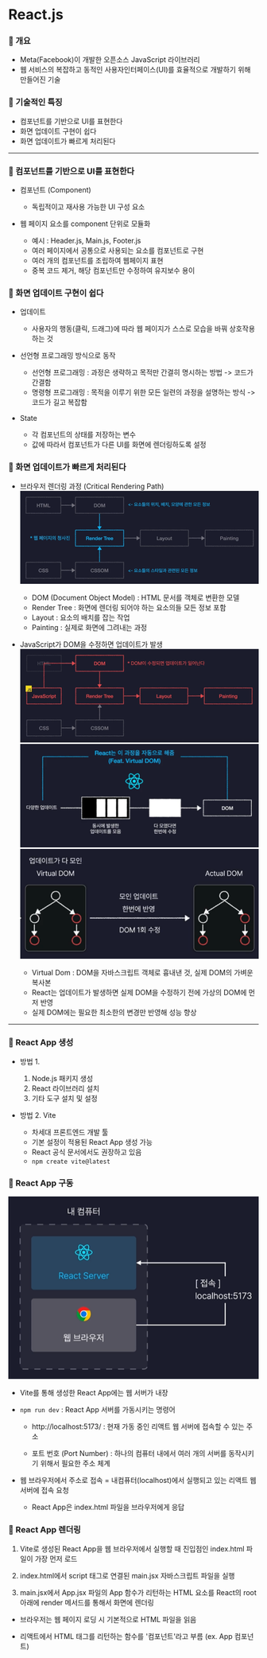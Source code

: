 # React.js

### 📍 개요

- Meta(Facebook)이 개발한 오픈소스 JavaScript 라이브러리
- 웹 서비스의 복잡하고 동적인 사용자인터페이스(UI)를 효율적으로 개발하기 위해 만들어진 기술

### 📍 기술적인 특징

- 컴포넌트를 기반으로 UI를 표현한다
- 화면 업데이트 구현이 쉽다
- 화면 업데이트가 빠르게 처리된다

---

### 📍 컴포넌트를 기반으로 UI를 표현한다

- 컴포넌트 (Component)

  - 독립적이고 재사용 가능한 UI 구성 요소

- 웹 페이지 요소를 component 단위로 모듈화

  - 예시 : Header.js, Main.js, Footer.js
  - 여러 페이지에서 공통으로 사용되는 요소를 컴포넌트로 구현
  - 여러 개의 컴포넌트를 조립하여 웹페이지 표현
  - 중복 코드 제거, 해당 컴포넌트만 수정하여 유지보수 용이

### 📍 화면 업데이트 구현이 쉽다

- 업데이트

  - 사용자의 행동(클릭, 드래그)에 따라 웹 페이지가 스스로 모습을 바꿔 상호작용 하는 것

- 선언형 프로그래밍 방식으로 동작

  - 선언형 프로그래밍 : 과정은 생략하고 목적만 간결히 명시하는 방법 -> 코드가 간결함
  - 명령형 프로그래밍 : 목적을 이루기 위한 모든 일련의 과정을 설명하는 방식 -> 코드가 길고 복잡함

- State

  - 각 컴포넌트의 상태를 저장하는 변수
  - 값에 따라서 컴포넌트가 다른 UI를 화면에 렌더링하도록 설정

### 📍 화면 업데이트가 빠르게 처리된다

- 브라우저 렌더링 과정 (Critical Rendering Path)
  ![브라우저 렌더링 과정](./readme-image/image-1.png)

  - DOM (Document Object Model) : HTML 문서를 객체로 변환한 모델
  - Render Tree : 화면에 렌더링 되어야 하는 요소의들 모든 정보 포함
  - Layout : 요소의 배치를 잡는 작업
  - Painting : 실제로 화면에 그려내는 과정

- JavaScript가 DOM을 수정하면 업데이트가 발생
  ![업데이트01](./readme-image/image-2.png)
  ![업데이트02](./readme-image/image-3.png)
  ![Virtual Dom](./readme-image/image-4.png)

  - Virtual Dom : DOM을 자바스크립트 객체로 흉내낸 것, 실제 DOM의 가벼운 복사본
  - React는 업데이트가 발생하면 실제 DOM을 수정하기 전에 가상의 DOM에 먼저 반영
  - 실제 DOM에는 필요한 최소한의 변경만 반영해 성능 향상

---

### 📍 React App 생성

- 방법 1.

  1. Node.js 패키지 생성
  2. React 라이브러리 설치
  3. 기타 도구 설치 및 설정

- 방법 2. Vite

  - 차세대 프론트엔드 개발 툴
  - 기본 설정이 적용된 React App 생성 가능
  - React 공식 문서에서도 권장하고 있음
  - `npm create vite@latest`

### 📍 React App 구동

![React App 접속 원리](./readme-image/image-5.png)

- Vite를 통해 생성한 React App에는 웹 서버가 내장

- `npm run dev` : React App 서버를 가동시키는 명령어

  - http://localhost:5173/ : 현재 가동 중인 리액트 웹 서버에 접속할 수 있는 주소

  - 포트 번호 (Port Number) : 하나의 컴퓨터 내에서 여러 개의 서버를 동작시키기 위해서 필요한 주소 체계

- 웹 브라우저에서 주소로 접속 = 내컴퓨터(localhost)에서 실행되고 있는 리액트 웹 서버에 접속 요청

  - React App은 index.html 파일을 브라우저에게 응답

### 📍 React App 렌더링

1. Vite로 생성된 React App을 웹 브라우저에서 실행할 때 진입점인 index.html 파일이 가장 먼저 로드

2. index.html에서 script 태그로 연결된 main.jsx 자바스크립트 파일을 실행

3. main.jsx에서 App.jsx 파일의 App 함수가 리턴하는 HTML 요소를 React의 root 아래에 render 메서드를 통해서 화면에 렌더링

- 브라우저는 웹 페이지 로딩 시 기본적으로 HTML 파일을 읽음

- 리액트에서 HTML 태그를 리턴하는 함수를 '컴포넌트'라고 부름 (ex. App 컴포넌트)
